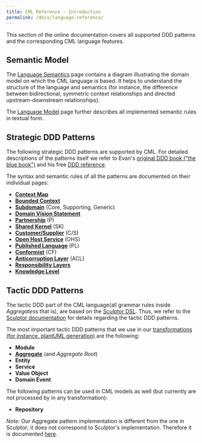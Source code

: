 ```yaml
---
title: CML Reference - Introduction
permalink: /docs/language-reference/
---
```


This section of the online documentation covers all supported DDD patterns and the corresponding CML language features.

## Semantic Model
The [Language Semantics](/docs/language-model/) page contains a diagram illustrating the domain model on which the CML language is based. It helps to understand the structure of the language and semantics (for instance, the difference between bidirectional, symmetric context relationships and directed upstream-downstream relationships). 

The [Language Model](/docs/language-model/) page further describes all implemented semantic rules in textual form.

## Strategic DDD Patterns
The following strategic DDD patterns are supported by CML. For detailed descriptions of the patterns itself we refer to Evan's [original DDD book ("the blue book")](https://www.amazon.com/Domain-Driven-Design-Tackling-Complexity-Software/dp/0321125215) 
and his free [DDD reference](http://domainlanguage.com/wp-content/uploads/2016/05/DDD_Reference_2015-03.pdf).

The syntax and semantic rules of all the patterns are documented on their individual pages:

 * **[Context Map](/docs/context-map)**
 * **[Bounded Context](/docs/bounded-context)**
 * **[Subdomain](/docs/subdomain)** (Core, Supporting, Generic)
 * **[Domain Vision Statement](/docs/domain-vision-statement)**
 * **[Partnership](/docs/partnership)** (P)
 * **[Shared Kernel](/docs/shared-kernel)** (SK)
 * **[Customer/Supplier](/docs/customer-supplier)** (C/S)
 * **[Open Host Service](/docs/open-host-service)** (OHS)
 * **[Published Language](/docs/published-language)** (PL)
 * **[Conformist](/docs/conformist)** (CF)
 * **[Anticorruption Layer](/docs/anticorruption-layer)** (ACL)
 * **[Responsibility Layers](/docs/responsibility-layers)**
 * **[Knowledge Level](/docs/knowledge-level)**
<!-- swapped order a bit, pls check --> 
 
## Tactic DDD Patterns
The tactic DDD part of the CML language(all grammar rules inside *Aggregates*s that is), are based on the [Sculptor DSL](https://github.com/sculptor/sculptor). Thus, we refer to the [Sculptor documentation](http://sculptorgenerator.org/documentation/advanced-tutorial#domain-driven-design) for details regarding the tactic DDD patterns.
 
The most important tactic DDD patterns that we use in our [transformations (for instance, plantUML generation)](/docs/generators/generators) are the following:
 
 * **Module**
 * **[Aggregate](/docs/aggregate)** (and *Aggregate Root*)
 * **Entity**
 * **Service** <!-- please check this edit (content change) -->
 * **Value Object**
 * **Domain Event**
 
The following patterns can be used in CML models as well (but currently are not processed by in any transformation): 

 * **Repository**
  
*Note:* Our Aggregate pattern implementation is different from the one in Sculptor; it does not correspond to Sculptor's implementation. Therefore it is documented [here](/docs/aggregate).  
